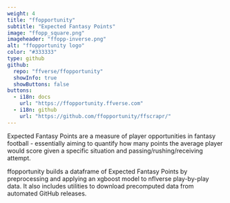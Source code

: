 ```yaml
---
weight: 4
title: "ffopportunity"
subtitle: "Expected Fantasy Points"
image: "ffopp_square.png"
imageheader: "ffopp-inverse.png"
alt: "ffopportunity logo"
color: "#333333"
type: github
github: 
  repo: "ffverse/ffopportunity"
  showInfo: true
  showButtons: false
buttons:
  - i18n: docs
    url: "https://ffopportunity.ffverse.com"
  - i18n: github 
    url: "https://github.com/ffopportunity/ffscrapr/"
---
```


Expected Fantasy Points are a measure of player opportunities in fantasy football - essentially aiming to quantify how many points the average player would score given a specific situation and passing/rushing/receiving attempt.

ffopportunity builds a dataframe of Expected Fantasy Points by preprocessing and applying an xgboost model to nflverse play-by-play data. It also includes utilities to download precomputed data from automated GitHub releases.
